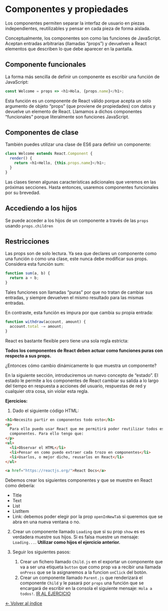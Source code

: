 # Componentes y propiedades

Los componentes permiten separar la interfaz de usuario en piezas independientes, reutilizables y pensar en cada pieza de forma aislada.

Conceptualmente, los componentes son como las funciones de JavaScript. Aceptan entradas arbitrarias (llamadas “props”) y devuelven a React elementos que describen lo que debe aparecer en la pantalla.

## Componente funcionales

La forma más sencilla de definir un componente es escribir una función de JavaScript:

```js
const Welcome = props => <h1>Hola, {props.name}</h1>;
```

Esta función es un componente de React válido porque acepta un solo argumento de objeto “props” (que proviene de propiedades) con datos y devuelve un elemento de React. Llamamos a dichos componentes “funcionales” porque literalmente son funciones JavaScript.

## Componentes de clase

También puedes utilizar una clase de ES6 para definir un componente:

```js
class Welcome extends React.Component {
  render() {
    return <h1>Hello, {this.props.name}</h1>;
  }
}
```

Las clases tienen algunas características adicionales que veremos en las próximas secciones. Hasta entonces, usaremos componentes funcionales por su brevedad.

## Accediendo a los hijos

Se puede acceder a los hijos de un componente a través de las `props` usando `props.children`

## Restricciones

Las props son de solo lectura. Ya sea que declares un componente como una función o como una clase, este nunca debe modificar sus props. Considera esta función sum:

```js
function sum(a, b) {
  return a + b;
}
```

Tales funciones son llamadas “puras” por que no tratan de cambiar sus entradas, y siempre devuelven el mismo resultado para las mismas entradas.

En contraste, esta función es impura por que cambia su propia entrada:

```js
function withdraw(account, amount) {
  account.total -= amount;
}
```

React es bastante flexible pero tiene una sola regla estricta:

**Todos los componentes de React deben actuar como funciones puras con respecto a sus props.**

¿Entonces cómo cambio dinámicamente lo que muestra un componente?

En la siguiente sección, introduciremos un nuevo concepto de “estado”. El estado le permite a los componentes de React cambiar su salida a lo largo del tiempo en respuesta a acciones del usuario, respuestas de red y cualquier otra cosa, sin violar esta regla.

**Ejercicios:**

1. Dado el siguiente código HTML:

```html
<h1>Necesito partir en componentes todo esto</h1>
<p>
  Para ello puedo usar React que me permitirá poder reutilizar todos esos
  componentes. Para ello tengo que:
</p>
<ul>
  <li>Observar el HTML</li>
  <li>Pensar en como puedo extraer cada trozo en componentes</li>
  <li>Usarlos, o mejor dicho, reusarlos en React</li>
</ul>

<a href="https://reactjs.org/">React Docs</a>
```

Debemos crear los siguientes componentes y que se muestre en React como debería:

- Title
- Text
- List
- ListItem
- Link: debemos poder elegir por la prop `openInNewTab` si queremos que se abra en una nueva ventana o no.

2. Crear un componente llamado `Loading` que si su prop `show` es es verdadera muestre sus hijos. Si es falsa muestre un mensaje: `Loading...`. **Utilizar como hijos el ejercicio anterior.**

3. Seguir los siguientes pasos:
   1. Crear un fichero llamado `Child.js` en el exportar un componente que va a ser una etiqueta `button` que como prop va a recibir una llamada `onPress` que se la asignaremos a la funcion `onClick` del botón.
   2. Crear un componente llamado `Parent.js` que renderizará el componente `Child` y le pasará por `props` una función que se encargará de escribir en la consola el siguiente mensaje: `Hola a todos!`.
      [IR AL EJERCICIO](./../Ejercicios/Enunciados/3.Props.md)

[<- Volver al índice](./../README.md)
